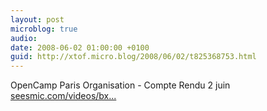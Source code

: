 ```yaml
---
layout: post
microblog: true
audio: 
date: 2008-06-02 01:00:00 +0100
guid: http://xtof.micro.blog/2008/06/02/t825368753.html
---
```

OpenCamp Paris Organisation - Compte Rendu 2 juin [seesmic.com/videos/bx...](http://seesmic.com/videos/bx543RAgwK)
